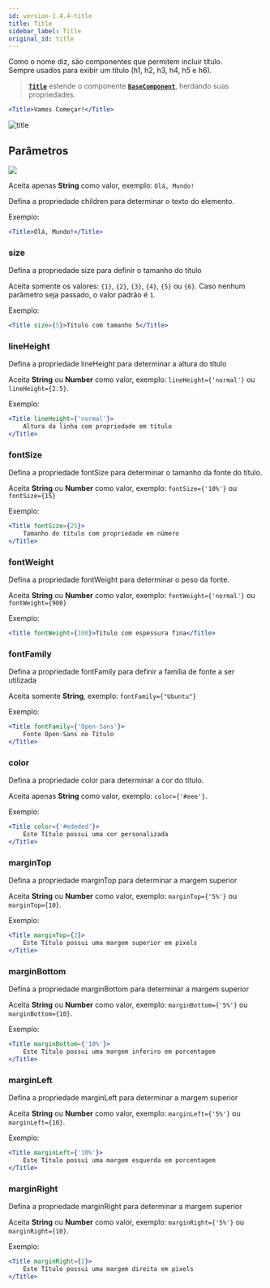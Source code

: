 ```yaml
---
id: version-1.4.4-title
title: Title
sidebar_label: Title
original_id: title
---
```


Como o nome diz, são componentes que permitem incluir título.
<br>
Sempre usados para exibir um título (h1, h2, h3, h4, h5 e h6).

>  [**`Title`**]() estende o componente [**`BaseComponent`**](text.md), herdando suas propriedades.

```jsx
<Title>Vamos Começar!</Title>
```

![title](assets/old_versions/title.png)

## Parâmetros 
![](assets/badge_required.svg)<br>

Aceita apenas **String** como valor, exemplo: ```Olá, Mundo!```

Defina a propriedade children para determinar o texto do elemento.<br>

Exemplo:
```jsx harmony
<Title>Olá, Mundo!</Title>
```

### size 

Defina a propriedade size para definir o tamanho do título<br>

Aceita somente os valores: ```{1}```, ```{2}```, ```{3}```, ```{4}```, ```{5}``` ou ```{6}```. Caso nenhum parâmetro seja passado, o valor padrão é ```1```.

Exemplo:
```jsx harmony
<Title size={5}>Título com tamanho 5</Title>
```

### lineHeight 

Defina a propriedade lineHeight para determinar a altura do título<br>

Aceita **String** ou **Number** como valor, exemplo: ```lineHeight={'normal'}``` ou ```lineHeight={2.5}```.

Exemplo:
```jsx harmony
<Title lineHeight={'normal'}>
    Altura da linha com propriedade em título
</Title>
```

### fontSize 

Defina a propriedade fontSize para determinar o tamanho da fonte do título.<br>

Aceita **String** ou **Number** como valor, exemplo: ```fontSize={'10%'}```  ou ```fontSize={15}```

Exemplo:
```jsx harmony
<Title fontSize={25}>
    Tamanho do título com propriedade em número
</Title>
```

### fontWeight 

Defina a propriedade fontWeight para determinar o peso da fonte.<br>

Aceita **String** ou **Number** como valor, exemplo: ```fontWeight={'normal'}``` ou ```fontWeight={900}```

Exemplo:
```jsx harmony
<Title fontWeight={100}>Título com espessura fina</Title>
```

### fontFamily 

Defina a propriedade fontFamily para definir a família de fonte a ser utilizada<br>

Aceita somente **String**, exemplo: ```fontFamily={"Ubuntu"}```

Exemplo:
```jsx harmony
<Title fontFamily={'Open-Sans'}>
    Fonte Open-Sans no Título
</Title>
```

### color

Defina a propriedade color para determinar a cor do título.<br>

Aceita apenas **String** como valor, exemplo: ```color={'#eee'}```.

Exemplo:
```jsx harmony
<Title color={'#ededed'}>
    Este Título possui uma cor personalizada
</Title>
```

### marginTop

Defina a propriedade marginTop para determinar a margem superior<br>

Aceita **String** ou **Number** como valor, exemplo: ```marginTop={'5%'}``` ou ```marginTop={10}```.

Exemplo:
```jsx harmony
<Title marginTop={2}>
    Este Título possui uma margem superior em pixels
</Title>
```

### marginBottom

Defina a propriedade marginBottom para determinar a margem superior<br>

Aceita **String** ou **Number** como valor, exemplo: ```marginBottom={'5%'}``` ou ```marginBottom={10}```.

Exemplo:
```jsx harmony
<Title marginBottom={'10%'}>
    Este Título possui uma margem inferiro em porcentagem
</Title>
```

### marginLeft

Defina a propriedade marginLeft para determinar a margem superior<br>

Aceita **String** ou **Number** como valor, exemplo: ```marginLeft={'5%'}``` ou ```marginLeft={10}```.

Exemplo:
```jsx harmony
<Title marginLeft={'10%'}>
    Este Título possui uma margem esquerda em porcentagem
</Title>
```

### marginRight

Defina a propriedade marginRight para determinar a margem superior<br>

Aceita **String** ou **Number** como valor, exemplo: ```marginRight={'5%'}``` ou ```marginRight={10}```.

Exemplo:
```jsx harmony
<Title marginRight={2}>
    Este Título possui uma margem direita em pixels
</Title>
```